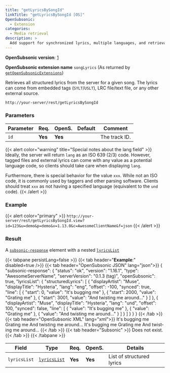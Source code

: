 ```yaml
---
title: "getLyricsBySongId"
linkTitle: "getLyricsBySongId [OS]"
OpenSubsonic:
  - Extension
categories:
  - Media retrieval
description: >
  Add support for synchronized lyrics, multiple languages, and retrieval by song ID
---
```


**OpenSubsonic version**: [1](../../opensubsonic-versions)

**OpenSubsonic extension name** `songLyrics` (As returned by [`getOpenSubsonicExtensions`](../../endpoints/getopensubsonicextensions))

Retrieves all structured lyrics from the server for a given song.
The lyrics can come from embedded tags (`SYLT`/`USLT`), LRC file/text file, or any other external source.

`http://your-server/rest/getLyricsBySongId`

### Parameters

| Parameter | Req.    | OpenS.  | Default | Comment       |
| --------- | ------- | ------- | ------- | ------------- |
| `id`      | **Yes** | **Yes** |         | The track ID. |                                                                                         

{{< alert color="warning" title="Special notes about the lang field" >}}
Ideally, the server will return `lang` as an ISO 639 (2/3) code.
However, tagged files and external lyrics can come with any value as a potential language code, so clients should take care when displaying `lang`.

Furthermore, there is special behavior for the value `xxx`.
While not an ISO code, it is commonly used by taggers and other parsing software.
Clients should treat `xxx` as not having a specified language (equivalent to the `und` code).
{{< /alert >}}

### Example

{{< alert color="primary" >}} `http://your-server/rest/getLyricsBySongId.view?id=123&u=demo&p=demo&v=1.13.0&c=AwesomeClientName&f=json` {{< /alert >}}

### Result

A [`subsonic-response`](../../responses/subsonic-response) element with a nested [`lyricsList`](../../responses/lyricslist/)

{{< tabpane persistLang=false >}}
{{< tab header="**Example**:" disabled=true />}}
{{< tab header="OpenSubsonic JSON" lang="json">}}
{
  "subsonic-response": {
    "status": "ok",
    "version": "1.16.1",
    "type": "AwesomeServerName",
    "serverVersion": "0.1.3 (tag)",
    "openSubsonic": true,
    "lyricsList": {
      "structuredLyrics": [
        {
          "displayArtist": "Muse",
          "displayTitle": "Hysteria",
          "lang": "eng",
          "offset": -100,
          "synced": true,
          "line": [
            {
              "start": 0,
              "value": "It's bugging me"
            },
            {
              "start": 2000,
              "value": "Grating me"
            },
            {
              "start": 3001,
              "value": "And twisting me around..."
            }
          ]
        },
        {
          "displayArtist": "Muse",
          "displayTitle": "Hysteria",
          "lang": "und",
          "offset": 100,
          "synced": false,
          "line": [
            {
              "value": "It's bugging me"
            },
            {
              "value": "Grating me"
            },
            {
              "value": "And twisting me around..."
            }
          ]
        }
      ]
    }
  }
}
{{< /tab >}}
{{< tab header="OpenSubsonic XML" lang="xml">}}
<subsonic-response status="ok" version="1.16.1" type="AwesomeServerName" serverVersion="0.1.3 (tag)" openSubsonic="true">
  <lyricsList>
    <structuredLyrics displayArtist="Muse" displayTitle="Hysteria" lang="en" offset="-100" synced="true">
      <line start="0">It's bugging me</line>
      <line start="2000">Grating me</line>
      <line start="3001">And twisting me around...</line>
    </structuredLyrics>
    <structuredLyrics displayArtist="Muse" displayTitle="Hysteria" lang="en" offset="100" synced="false">
      <line>It's bugging me</line>
      <line>Grating me</line>
      <line>And twisting me around...</line>
    </structuredLyrics>
  </lyricsList>
</subsonic-response>
{{< /tab >}}
{{< tab header="Subsonic"  >}}
Does not exist.
{{< /tab >}}
{{< /tabpane >}}

| Field        | Type                          | Req.    | OpenS.  | Details                   |
| ------------ | ----------------------------- | ------- | ------- | ------------------------- |
| `lyricsList` | [`lyricsList`](../../responses/lyricslist) | **Yes** | **Yes** | List of structured lyrics |
